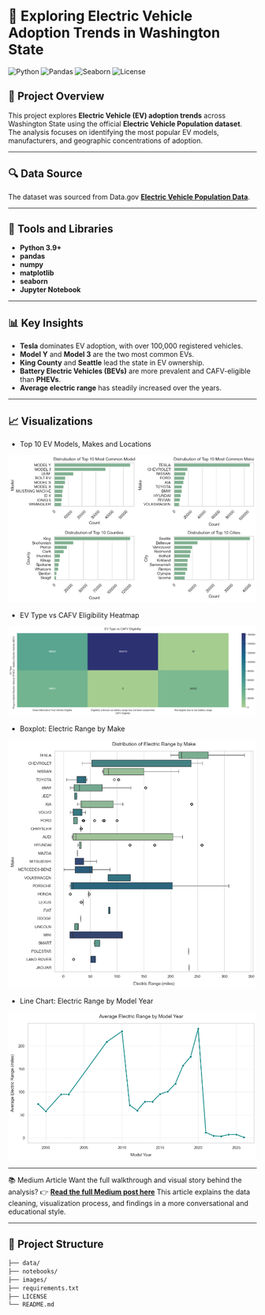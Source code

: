 # 🚗 Exploring Electric Vehicle Adoption Trends in Washington State

![Python](https://img.shields.io/badge/Python-3.9-blue)
![Pandas](https://img.shields.io/badge/Library-pandas-orange)
![Seaborn](https://img.shields.io/badge/Visualization-seaborn-blueviolet)
![License](https://img.shields.io/badge/License-MIT-green)

## 📘 Project Overview
This project explores **Electric Vehicle (EV) adoption trends** across Washington State using the official **Electric Vehicle Population dataset**.  
The analysis focuses on identifying the most popular EV models, manufacturers, and geographic concentrations of adoption.

---

## 🔍 Data Source
The dataset was sourced from Data.gov **[Electric Vehicle Population Data](https://catalog.data.gov/dataset/electric-vehicle-population-data)**. 

---

## 🧰 Tools and Libraries
- **Python 3.9+**
- **pandas**
- **numpy**
- **matplotlib**
- **seaborn**
- **Jupyter Notebook**

---

## 📊 Key Insights
- **Tesla** dominates EV adoption, with over 100,000 registered vehicles.
- **Model Y** and **Model 3** are the two most common EVs.
- **King County** and **Seattle** lead the state in EV ownership.
- **Battery Electric Vehicles (BEVs)** are more prevalent and CAFV-eligible than **PHEVs**.
- **Average electric range** has steadily increased over the years.

---

## 📈 Visualizations
- Top 10 EV Models, Makes and Locations

![Top 10 EV Models, Makes and Locations](./Images/Top_10_EV_Models_Makes_and_Locations.png)

- EV Type vs CAFV Eligibility Heatmap

![EV Type vs CAFV Eligibility Heatmap](./Images/EV_Type_vs_CAFV_Eligibility_Heatmap.png)

- Boxplot: Electric Range by Make

![Boxplot: Electric Range by Make](./Images/Boxplot:_Electric_Range_by_Make.png)

- Line Chart: Electric Range by Model Year  

![Line Chart: Electric Range by Model Year](./Images/Line_Chart:_Electric_Range_by_Model_Year.png)

---

📚 Medium Article
Want the full walkthrough and visual story behind the analysis?
👉 **[Read the full Medium post here](https://medium.com/@thomasanthonio/exploring-electric-vehicle-adoption-trends-in-washington-state-621f1a9475ca)**
This article explains the data cleaning, visualization process, and findings in a more conversational and educational style.

---

## 📂 Project Structure
```bash
├── data/
├── notebooks/
├── images/
├── requirements.txt
├── LICENSE
└── README.md

